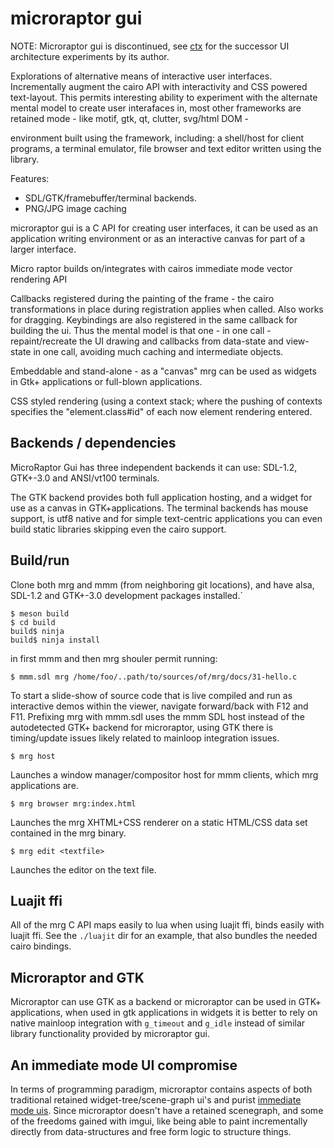 microraptor gui
===============

NOTE: Microraptor gui is discontinued, see [ctx](https://ctx.graphics/) for the
successor UI architecture experiments by its author.

Explorations of alternative means of interactive user interfaces.
Incrementally augment the cairo API with interactivity and CSS powered
text-layout. This permits interesting ability to experiment with the
alternate mental model to create user interafaces in, most other
frameworks are retained mode - like motif, gtk, qt, clutter, svg/html DOM -

environment built using the framework, including: a shell/host for client
programs, a terminal emulator, file browser and text editor written using the
library.

Features:
* SDL/GTK/framebuffer/terminal backends.
* PNG/JPG image caching

microraptor gui is a C API for creating user interfaces, it can be used as an
application writing environment or as an interactive canvas for part of a
larger interface.

Micro raptor builds on/integrates with cairos immediate mode vector rendering
API

Callbacks registered during the painting of the frame - the cairo
transformations in place during registration applies when called. Also works
for dragging. Keybindings are also registered in the same callback for
building the ui. Thus the mental model is that one - in one call -
repaint/recreate the UI drawing and callbacks from data-state and view-state
in one call, avoiding much caching and intermediate objects.

Embeddable and stand-alone - as a "canvas" mrg can be used as widgets
in Gtk+ applications or full-blown applications.

CSS styled rendering (using a context stack; where the pushing of contexts
specifies the "element.class#id" of each now element rendering entered.

Backends / dependencies
-----------------------

MicroRaptor Gui has three independent backends it can use: SDL-1.2, GTK+-3.0
and ANSI/vt100 terminals.

The GTK backend provides both full application hosting,
and a widget for use as a canvas in GTK+applications. The terminal
backends has mouse support, is utf8 native and for simple text-centric
applications you can even build static libraries skipping even the cairo
support.

Build/run
---------

Clone both mrg and mmm (from neighboring git locations), and have alsa, SDL-1.2
and GTK+-3.0 development packages installed.`

    $ meson build
    $ cd build
    build$ ninja
    build$ ninja install

in first mmm and then mrg shouler permit running:

    $ mmm.sdl mrg /home/foo/..path/to/sources/of/mrg/docs/31-hello.c

To start a slide-show of source code that is live compiled and run as
interactive demos within the viewer, navigate forward/back with F12 and F11.
Prefixing mrg with mmm.sdl uses the mmm SDL host instead of the autodetected
GTK+ backend for microraptor, using GTK there is timing/update issues likely
related to mainloop integration issues.

    $ mrg host

Launches a window manager/compositor host for mmm clients, which mrg
applications are.

    $ mrg browser mrg:index.html

Launches the mrg XHTML+CSS renderer on a static HTML/CSS data set contained in
the mrg binary.

    $ mrg edit <textfile>

Launches the editor on the text file.

Luajit ffi
----------

All of the mrg C API maps easily to lua when using luajit ffi, binds easily
with luajit ffi. See the `./luajit` dir for an example, that also bundles the
needed cairo bindings.

Microraptor and GTK
-------------------

Microraptor can use GTK as a backend or microraptor can be used in GTK+
applications, when used in gtk applications in widgets it is better to rely on
native mainloop integration with `g_timeout` and `g_idle` instead of similar library functionality provided by microraptor gui.

An immediate mode UI compromise
-------------------------------
     
In terms of programming paradigm, microraptor contains aspects of 
both traditional retained widget-tree/scene-graph ui's and 
purist [immediate mode uis](http://iki.fi/sol/imgui/).
Since microraptor doesn't have a retained scenegraph, and some of
the freedoms gained with imgui, like being able to paint
incrementally directly from data-structures and free form logic to
structure things.
